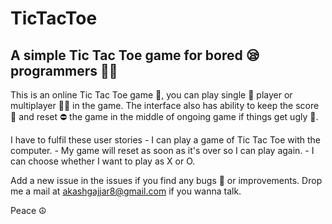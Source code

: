 # TicTacToe
 A simple Tic Tac Toe game for bored 😪 programmers 👩‍💻
-----------------------------------------------------------

This is an online Tic Tac Toe game 🎲, you can play single 🙎‍ player or multiplayer 👩‍👦  in the game. The interface also has ability to keep the score 💯 and reset ⛔ the game in the middle of ongoing game if things get ugly 💢.

I have to fulfil these user stories
	- I can play a game of Tic Tac Toe with the computer.
	- My game will reset as soon as it's over so I can play again.
	- I can choose whether I want to play as X or O.

 Add a new issue in the issues if you find any bugs 🐛 or improvements. Drop me a mail at akashgajjar8@gmail.com if you wanna talk.
 
 Peace ☮
